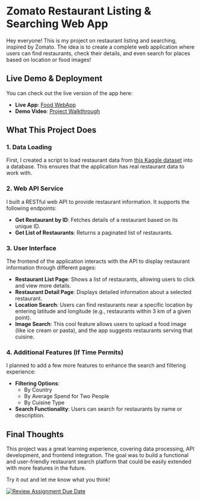 
# Zomato Restaurant Listing & Searching Web App

Hey everyone! This is my project on restaurant listing and searching, inspired by Zomato. The idea is to create a complete web application where users can find restaurants, check their details, and even search for places based on location or food images!

## Live Demo & Deployment
You can check out the live version of the app here:
- **Live App**: [Food WebApp](https://food-webapp-frontend.onrender.com)
- **Demo Video**: [Project Walkthrough](https://www.youtube.com/watch?v=1wEC44yPAWs)

## What This Project Does

### 1. Data Loading
First, I created a script to load restaurant data from [this Kaggle dataset](https://www.kaggle.com/datasets/shrutimehta/zomato-restaurants-data) into a database. This ensures that the application has real restaurant data to work with.

### 2. Web API Service
I built a RESTful web API to provide restaurant information. It supports the following endpoints:
- **Get Restaurant by ID**: Fetches details of a restaurant based on its unique ID.
- **Get List of Restaurants**: Returns a paginated list of restaurants.

### 3. User Interface
The frontend of the application interacts with the API to display restaurant information through different pages:
- **Restaurant List Page**: Shows a list of restaurants, allowing users to click and view more details.
- **Restaurant Detail Page**: Displays detailed information about a selected restaurant.
- **Location Search**: Users can find restaurants near a specific location by entering latitude and longitude (e.g., restaurants within 3 km of a given point).
- **Image Search**: This cool feature allows users to upload a food image (like ice cream or pasta), and the app suggests restaurants serving that cuisine.

### 4. Additional Features (If Time Permits)
I planned to add a few more features to enhance the search and filtering experience:
- **Filtering Options**:
  - By Country
  - By Average Spend for Two People
  - By Cuisine Type
- **Search Functionality**: Users can search for restaurants by name or description.

## Final Thoughts
This project was a great learning experience, covering data processing, API development, and frontend integration. The goal was to build a functional and user-friendly restaurant search platform that could be easily extended with more features in the future.

Try it out and let me know what you think!

[![Review Assignment Due Date](https://classroom.github.com/assets/deadline-readme-button-22041afd0340ce965d47ae6ef1cefeee28c7c493a6346c4f15d667ab976d596c.svg)](https://classroom.github.com/a/UOcNv8Zs)
```

